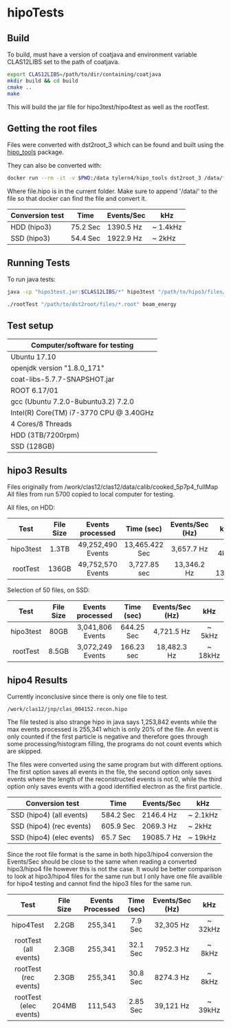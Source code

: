 # hipoTests

## Build

To build, must have a version of coatjava and environment variable CLAS12LIBS set to the path of coatjava.

```bash
export CLAS12LIBS=/path/to/dir/containing/coatjava
mkdir build && cd build
cmake ..
make
```

This will build the jar file for hipo3test/hipo4test as well as the rootTest.

## Getting the root files
Files were converted with dst2root_3 which can be found and built using the [hipo_tools](https://github.com/JeffersonLab/hipo_tools) package.

They can also be converted with:

```bash
docker run --rm -it -v $PWD:/data tylern4/hipo_tools dst2root_3 /data/file.hipo
```

Where file.hipo is in the current folder.
Make sure to append '/data/' to the file so that docker can find the file and convert it.


| Conversion test 	| Time     	| Events/Sec 	| kHz      	|
|-----------------	|----------	|------------	|----------	|
| HDD (hipo3)     	| 75.2 Sec 	| 1390.5 Hz  	| ~ 1.4kHz 	|
| SSD (hipo3)     	| 54.4 Sec 	| 1922.9 Hz  	| ~ 2kHz   	|

## Running Tests

To run java tests:
```bash
java -cp "hipo3test.jar:$CLAS12LIBS/*" hipo3test "/path/to/hipo3/files/*.hipo" beam_energy
```

```bash
./rootTest "/path/to/dst2root/files/*.root" beam_energy
```

## Test setup

| Computer/software for testing           	|
|-----------------------------------------	|
| Ubuntu 17.10                            	|
| openjdk version "1.8.0_171"             	|
| coat-libs-5.7.7-SNAPSHOT.jar            	|
| ROOT 6.17/01                            	|
| gcc (Ubuntu 7.2.0-8ubuntu3.2) 7.2.0     	|
| Intel(R) Core(TM) i7-3770 CPU @ 3.40GHz 	|
| 4 Cores/8 Threads                       	|
| HDD (3TB/7200rpm)                       	|
| SSD (128GB)                             	|

## hipo3 Results

Files originally from /work/clas12/clas12/data/calib/cooked_5p7p4_fullMap
All files from run 5700 copied to local computer for testing.


All files, on HDD:

|    Test   	| File Size 	|  Events processed 	|   Time (sec)   	| Events/Sec (Hz) 	|   kHz   	|
|:---------:	|:---------:	|:-----------------:	|:--------------:	|:---------------:	|:-------:	|
| hipo3test 	|   1.3TB   	| 49,252,490 Events 	| 13,465.422 Sec 	|    3,657.7 Hz   	|  ~ 4kHz 	|
|  rootTest 	|   136GB   	| 49,752,570 Events 	|  3,727.85 sec  	|   13,346.2 Hz   	| ~ 13kHz 	|


Selection of 50 files, on SSD:

|    Test   	| File Size 	| Events processed 	| Time (sec) 	| Events/Sec (Hz) 	|   kHz   	|
|:---------:	|:---------:	|:----------------:	|:----------:	|:---------------:	|:-------:	|
| hipo3test 	|    80GB   	| 3,041,806 Events 	| 644.25 Sec 	|    4,721.5 Hz   	|  ~ 5kHz 	|
|  rootTest 	|   8.5GB   	| 3,072,249 Events 	| 166.23 sec 	|   18,482.3 Hz   	| ~ 18kHz 	|

## hipo4 Results

Currently inconclusive since there is only one file to test.

```
/work/clas12/jnp/clas_004152.recon.hipo
```

The file tested is also strange hipo in java says 1,253,842 events while the max events processed is 255,341 which is only 20% of the file. An event is only counted if the first particle is negative and therefore goes through some processing/histogram filling, the programs do not count events which are skipped.

The files were converted using the same program but with different options. The first option saves all events in the file, the second option only saves events where the length of the reconstructed events is not 0, while the third option only saves events with a good identified electron as the first particle.

| Conversion test           	| Time      	| Events/Sec 	| kHz     	|
|---------------------------	|-----------	|------------	|---------	|
| SSD (hipo4) (all events)  	| 584.2 Sec 	| 2146.4 Hz  	| ~ 2.1kHz  |
| SSD (hipo4) (rec events)  	| 605.9 Sec 	| 2069.3 Hz  	| ~ 2kHz  	|
| SSD (hipo4) (elec events) 	| 65.7 Sec  	| 19085.7 Hz 	| ~ 19kHz 	|

Since the root file format is the same in both hipo3/hipo4 conversion the Events/Sec should be close to the same when reading a converted hipo3/hipo4 file however this is not the case. It would be better comparison to look at hipo3/hipo4 files for the same run but I only have one file availible for hipo4 testing and cannot find the hipo3 files for the same run.

|          Test          	| File Size 	| Events Processed 	| Time (sec) 	| Events/Sec (Hz) 	|  kHz  	|
|:----------------------:	|:---------:	|:----------------:	|:----------:	|:---------------:	|:-----:	|
|        hipo4Test       	|   2.2GB   	|      255,341     	|   7.9 Sec  	|    32,305 Hz     	| ~ 32kHz |
|  rootTest (all events) 	|   2.3GB   	|      255,341     	|  32.1 Sec  	|    7952.3 Hz    	| ~ 8kHz  |
|  rootTest (rec events) 	|   2.3GB   	|      255,341     	|  30.8 Sec  	|    8274.3 Hz    	| ~ 8kHz	|
| rootTest (elec events) 	|   204MB   	|      111,543     	|  2.85 Sec  	|    39,121 Hz    	| ~ 39kHz	|
